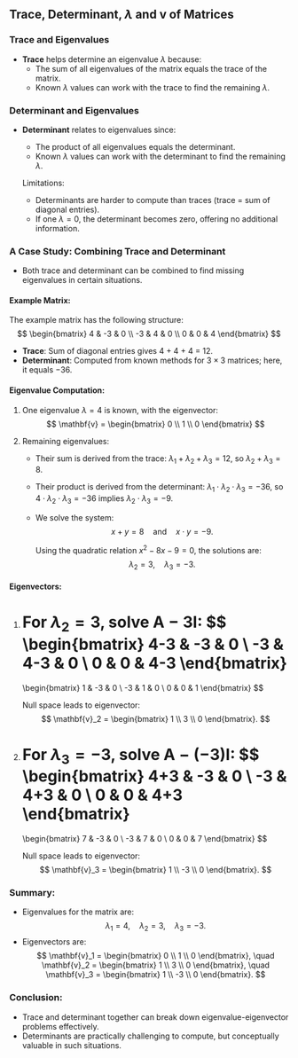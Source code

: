 ## Trace, Determinant, $\lambda$ and $\mathbf{v}$ of Matrices

### Trace and Eigenvalues  
- **Trace** helps determine an eigenvalue $\lambda$ because:
    - The sum of all eigenvalues of the matrix equals the trace of the matrix.
    - Known $\lambda$ values can work with the trace to find the remaining $\lambda$.

### Determinant and Eigenvalues  
- **Determinant** relates to eigenvalues since:
    - The product of all eigenvalues equals the determinant.
    - Known $\lambda$ values can work with the determinant to find the remaining $\lambda$.

    Limitations:
    - Determinants are harder to compute than traces (trace = sum of diagonal entries).
    - If one $\lambda = 0$, the determinant becomes zero, offering no additional information.

### A Case Study: Combining Trace and Determinant  
- Both trace and determinant can be combined to find missing eigenvalues in certain situations.

#### Example Matrix:
The example matrix has the following structure:
$$
\begin{bmatrix} 
4 & -3 & 0 \\ 
-3 & 4 & 0 \\ 
0 & 0 & 4 
\end{bmatrix}
$$

- **Trace**: Sum of diagonal entries gives 4 + 4 + 4 = 12.
- **Determinant**: Computed from known methods for $3 \times 3$ matrices; here, it equals $-36$.  

#### Eigenvalue Computation:
1. One eigenvalue $\lambda = 4$ is known, with the eigenvector:
   $$
   \mathbf{v} = \begin{bmatrix} 0 \\ 1 \\ 0 \end{bmatrix}
   $$

2. Remaining eigenvalues:
    - Their sum is derived from the trace: $\lambda_1 + \lambda_2 + \lambda_3 = 12$, so $\lambda_2 + \lambda_3 = 8$.
    - Their product is derived from the determinant: $\lambda_1 \cdot \lambda_2 \cdot \lambda_3 = -36$, so $4 \cdot \lambda_2 \cdot \lambda_3 = -36$ implies $\lambda_2 \cdot \lambda_3 = -9$.

    - We solve the system:
        $$
        x + y = 8 \quad \text{and} \quad x \cdot y = -9.
        $$

        Using the quadratic relation $x^2 - 8x - 9 = 0$, the solutions are:
        $$
        \lambda_2 = 3, \quad \lambda_3 = -3.
        $$

#### Eigenvectors:
1. For $\lambda_2 = 3$, solve $\mathbf{A} - 3\mathbf{I}$:
    $$
    \begin{bmatrix} 4-3 & -3 & 0 \\ -3 & 4-3 & 0 \\ 0 & 0 & 4-3 \end{bmatrix}
    =
    \begin{bmatrix} 1 & -3 & 0 \\ -3 & 1 & 0 \\ 0 & 0 & 1 \end{bmatrix}
    $$

    Null space leads to eigenvector:
    $$
    \mathbf{v}_2 = \begin{bmatrix} 1 \\ 3 \\ 0 \end{bmatrix}.
    $$

2. For $\lambda_3 = -3$, solve $\mathbf{A} - (-3)\mathbf{I}$:
    $$
    \begin{bmatrix} 4+3 & -3 & 0 \\ -3 & 4+3 & 0 \\ 0 & 0 & 4+3 \end{bmatrix}
    =
    \begin{bmatrix} 7 & -3 & 0 \\ -3 & 7 & 0 \\ 0 & 0 & 7 \end{bmatrix}
    $$

    Null space leads to eigenvector:
    $$
    \mathbf{v}_3 = \begin{bmatrix} 1 \\ -3 \\ 0 \end{bmatrix}.
    $$

### Summary:
- Eigenvalues for the matrix are:
    $$
    \lambda_1 = 4, \quad \lambda_2 = 3, \quad \lambda_3 = -3.
    $$
- Eigenvectors are:
    $$
    \mathbf{v}_1 = \begin{bmatrix} 0 \\ 1 \\ 0 \end{bmatrix}, \quad 
    \mathbf{v}_2 = \begin{bmatrix} 1 \\ 3 \\ 0 \end{bmatrix}, \quad 
    \mathbf{v}_3 = \begin{bmatrix} 1 \\ -3 \\ 0 \end{bmatrix}.
    $$

### Conclusion:
- Trace and determinant together can break down eigenvalue-eigenvector problems effectively.
- Determinants are practically challenging to compute, but conceptually valuable in such situations.